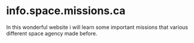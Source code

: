# info.space.missions.ca
In this wonderful website i will learn some important missions that various different space agency made before. 
